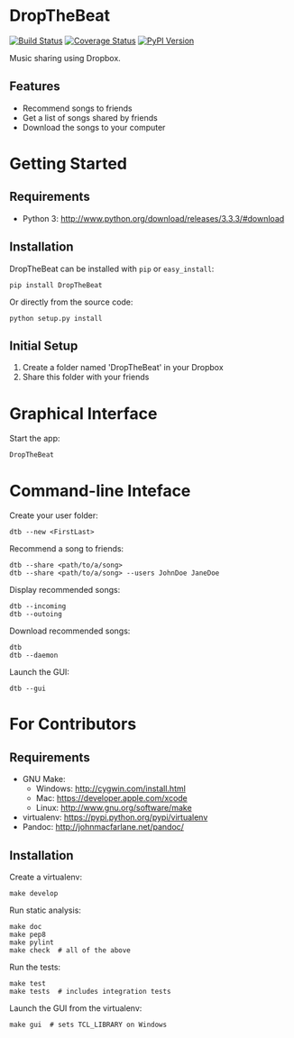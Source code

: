 DropTheBeat
===========

[![Build Status](https://travis-ci.org/jacebrowning/dropthebeat.png?branch=master)](https://travis-ci.org/jacebrowning/dropthebeat)
[![Coverage Status](https://coveralls.io/repos/jacebrowning/dropthebeat/badge.png?branch=master)](https://coveralls.io/r/jacebrowning/dropthebeat?branch=master)
[![PyPI Version](https://badge.fury.io/py/DropTheBeat.png)](http://badge.fury.io/py/DropTheBeat)

Music sharing using Dropbox.

Features
--------

* Recommend songs to friends
* Get a list of songs shared by friends
* Download the songs to your computer



Getting Started
===============

Requirements
------------

* Python 3: http://www.python.org/download/releases/3.3.3/#download


Installation
------------

DropTheBeat can be installed with ``pip`` or ``easy_install``:

    pip install DropTheBeat

Or directly from the source code:

    python setup.py install


Initial Setup
-------------

1. Create a folder named 'DropTheBeat' in your Dropbox
2. Share this folder with your friends


Graphical Interface
===================

Start the app:

    DropTheBeat


Command-line Inteface
=====================

Create your user folder:

    dtb --new <FirstLast>

Recommend a song to friends:

    dtb --share <path/to/a/song>
    dtb --share <path/to/a/song> --users JohnDoe JaneDoe

Display recommended songs:

    dtb --incoming
    dtb --outoing

Download recommended songs:

    dtb
    dtb --daemon

Launch the GUI:

    dtb --gui


For Contributors
================

Requirements
------------
* GNU Make:
	* Windows: http://cygwin.com/install.html
	* Mac: https://developer.apple.com/xcode
	* Linux: http://www.gnu.org/software/make
* virtualenv: https://pypi.python.org/pypi/virtualenv
* Pandoc: http://johnmacfarlane.net/pandoc/


Installation
------------

Create a virtualenv:

    make develop

Run static analysis:

    make doc
    make pep8
    make pylint
    make check  # all of the above

Run the tests:

    make test
    make tests  # includes integration tests

Launch the GUI from the virtualenv:

    make gui  # sets TCL_LIBRARY on Windows
